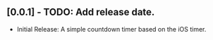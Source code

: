 ## [0.0.1] - TODO: Add release date.

* Initial Release: A simple countdown timer based on the iOS timer.
